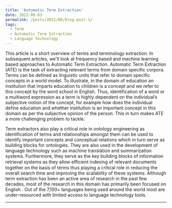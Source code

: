 ```yaml
---
title: 'Automatic Term Extraction'
date: 2022-08-03
permalink: /posts/2012/08/blog-post-1/
tags:
  - Term
  - Automatic Term Extraction
  - Language Technology
---
```

This article is a short overview of terms and terminology extraction. In subsequent articles, we'll look at frequency based and machine learning based approaches to Automatic Term Extraction. Automatic Term Extraction (ATE) is the task of extracting relevant terms from domain specific corpora. Terms can be defined as linguistic units that refer to domain specific concepts in a world model. To illustrate, in the domain of education an institution that imparts education to children is a concept and we refer to this concept by the word school in English. Thus, identification of a word or a multiword expression as a term is highly dependent on the individual’s subjective notion of the concept, for example how does the individual define education and whether institution is an important concept in this domain as per the subjective opinion of the person. This in turn makes ATE a more challenging problem to tackle. 

Term extractors also play a critical role in ontology engineering as identification of terms and relationships amongst them can be used to identify important concepts and conceptual relations which in turn serve as building blocks for ontologies. They are also used in the development of language technology such as machine translation and summarization systems. Furthermore, they serve as the key building blocks of information retrieval systems as they allow eﬀicient indexing of relevant documents together on the basis of terms thus playing a critical role in reducing the overall search time and improving the scalability of these systems. Although term extraction has been an active area of research in the past few decades, most of the research in this domain has primarily been focused on English . Out of the 7,100+ languages being used around the world most are under-resourced with limited access to language technology tools.

------
